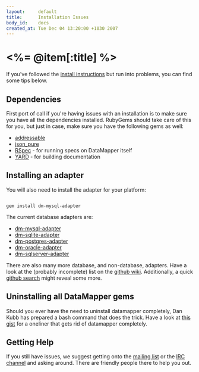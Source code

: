 ```yaml
---
layout:     default
title:      Installation Issues
body_id:    docs
created_at: Tue Dec 04 13:20:00 +1030 2007
---
```


<%= @item[:title] %>
================

If you've followed the [install instructions](/getting-started) but run
into problems, you can find some tips below.

Dependencies
------------

First port of call if you're having issues with an installation is to make sure
you have all the dependencies installed. RubyGems should take care of this for
you, but just in case, make sure you have the following gems as well:

* [addressable][addressable]
* [json_pure][json_pure]
* [RSpec][rspec] - for running specs on DataMapper itself
* [YARD][yard]   - for building documentation

Installing an adapter
---------------------

You will also need to install the adapter for your platform:

<pre><code class="language-bash">
gem install dm-mysql-adapter
</code></pre>

The current database adapters are:

* [dm-mysql-adapter](http://github.com/datamapper/dm-mysql-adapter)
* [dm-sqlite-adapter](http://github.com/datamapper/dm-sqlite-adapter)
* [dm-postgres-adapter](http://github.com/datamapper/dm-postgres-adapter)
* [dm-oracle-adapter](http://github.com/datamapper/dm-oracle-adapter)
* [dm-sqlserver-adapter](http://github.com/datamapper/dm-sqlserver-adapter)

There are also many more database, and non-database, adapters. Have a
look at the (probably incomplete) list on the [github wiki](http://github.com/datamapper/dm-core/wiki/Adapters). Additionally, a quick [github search](http://github.com/search?langOverride=&q=dm+adapter&repo=&start_value=1&type=Repositories) might reveal some more.

Uninstalling all DataMapper gems
--------------------------------

Should you ever have the need to uninstall datamapper completely, Dan Kubb has prepared a bash command that does the trick. Have a look at [this gist](http://gist.github.com/31187) for a oneliner that gets rid of datamapper completely.

Getting Help
------------

If you still have issues, we suggest getting onto the [mailing list](http://groups.google.com/group/datamapper)
or the [IRC channel](irc://irc.freenode.net/%23datamapper) and asking around.
There are friendly people there to help you out.

[addressable]:http://rubygems.org/gems/addressable
[json_pure]:http://rubygems.org/gems/json_pure
[rspec]:http://rubygems.org/gems/rspec
[yard]:http://rubygems.org/gems/yard
